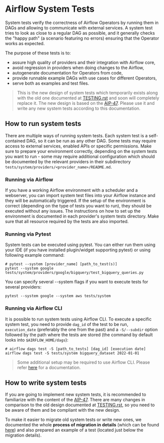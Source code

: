 <!--
 Licensed to the Apache Software Foundation (ASF) under one
 or more contributor license agreements.  See the NOTICE file
 distributed with this work for additional information
 regarding copyright ownership.  The ASF licenses this file
 to you under the Apache License, Version 2.0 (the
 "License"); you may not use this file except in compliance
 with the License.  You may obtain a copy of the License at

   http://www.apache.org/licenses/LICENSE-2.0

 Unless required by applicable law or agreed to in writing,
 software distributed under the License is distributed on an
 "AS IS" BASIS, WITHOUT WARRANTIES OR CONDITIONS OF ANY
 KIND, either express or implied.  See the License for the
 specific language governing permissions and limitations
 under the License.
-->

# Airflow System Tests

System tests verify the correctness of Airflow Operators by running them in DAGs and allowing to communicate with
external services. A system test tries to look as close to a regular DAG as possible, and it generally checks the
"happy path" (a scenario featuring no errors) ensuring that the Operator works as expected.

The purpose of these tests is to:

- assure high quality of providers and their integration with Airflow core,
- avoid regression in providers when doing changes to the Airflow,
- autogenerate documentation for Operators from code,
- provide runnable example DAGs with use cases for different Operators,
- serve both as examples and test files.

> This is the new design of system tests which temporarily exists along with the old one documented at
> [TESTING.rst](../../TESTING.rst) and soon will completely replace it. The new design is based on the
> [AIP-47](https://cwiki.apache.org/confluence/display/AIRFLOW/AIP-47+New+design+of+Airflow+System+Tests).
> Please use it and write any new system tests according to this documentation.

## How to run system tests

There are multiple ways of running system tests. Each system test is a self-contained DAG, so it can be run as any
other DAG. Some tests may require access to external services, enabled APIs or specific permissions. Make sure to
prepare your  environment correctly, depending on the system tests you want to run - some may require additional
configuration which should be documented by the relevant providers in their subdirectory
`tests/system/providers/<provider_name>/README.md`.

### Running via Airflow

If you have a working Airflow environment with a scheduler and a webserver, you can import system test files into
your Airflow instance and they will be automatically triggered. If the setup of the environment is correct
(depending on the type of tests you want to run), they should be executed without any issues. The instructions on
how to set up the environment is documented in each provider's system tests directory. Make sure that all resource
required by the tests are also imported.

### Running via Pytest

System tests can be executed using pytest. You can either run them using your IDE (if you have installed
plugin/widget supporting pytest) or using following example command:

```commandline
# pytest --system [provider_name] [path_to_test(s)]
pytest --system google tests/system/providers/google/bigquery/test_bigquery_queries.py
```

You can specify several --system flags if you want to execute tests for several providers:

```commandline
pytest --system google --system aws tests/system
```

### Running via Airflow CLI

It is possible to run system tests using Airflow CLI. To execute a specific system test, you need to provide
`dag_id` of the test to be run, `execution_date` (preferably the one from the past) and a `-S/--subdir` option
followed by the path where the tests are stored (the command by default looks into `$AIRFLOW_HOME/dags`):

```commandline
# airflow dags test -S [path_to_tests] [dag_id] [execution date]
airflow dags test -S tests/system bigquery_dataset 2022-01-01
```

> Some additional setup may be required to use Airflow CLI. Please refer
> [here](https://airflow.apache.org/docs/apache-airflow/stable/usage-cli.html) for a documentation.


## How to write system tests

If you are going to implement new system tests, it is recommended to familiarize with the content of the
[AIP-47](https://cwiki.apache.org/confluence/display/AIRFLOW/AIP-47+New+design+of+Airflow+System+Tests). There are
many changes in comparison to the old design documented at [TESTING.rst](../../TESTING.rst), so you need to be
aware of them and be compliant with the new design.

To make it easier to migrate old system tests or write new ones, we
documented the whole **process of migration in details** (which can be found
[here](https://cwiki.apache.org/confluence/display/AIRFLOW/AIP-47+New+design+of+Airflow+System+Tests#AIP47NewdesignofAirflowSystemTests-Processofmigrationindetails))
and also prepared an example of a test (located just below the migration details).
